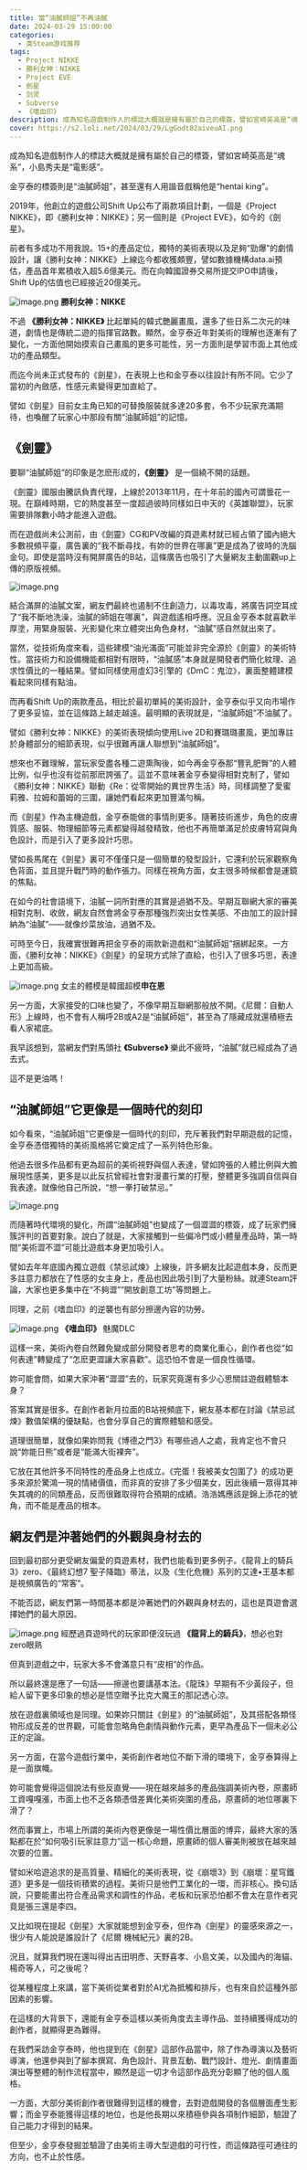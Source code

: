 ```yaml
---
title: 當“油膩師姐”不再油膩
date: 2024-03-29 15:00:00
categories:
  - 类Steam游戏推荐
tags:
  - Project NIKKE
  - 勝利女神：NIKKE
  - Project EVE
  - 劍星
  - 剑灵
  - Subverse
  - 《嗜血印》
description: 成為知名遊戲制作人的標誌大概就是擁有屬於自己的標簽，譬如宮崎英高是“魂系”，小島秀夫是“電影感”。
cover: https://s2.loli.net/2024/03/29/LgGodt82aiveuAI.png
---
```



成為知名遊戲制作人的標誌大概就是擁有屬於自己的標簽，譬如宮崎英高是“魂系”，小島秀夫是“電影感”。


金亨泰的標簽則是“油膩師姐”，甚至還有人用諧音戲稱他是“hentai king”。



2019年，他創立的遊戲公司Shift Up公布了兩款項目計劃，一個是《Project NIKKE》，即《勝利女神：NIKKE》；另一個則是《Project EVE》，如今的《劍星》。



前者有多成功不用我說。15+的產品定位，獨特的美術表現以及足夠“勁爆”的劇情設計，讓《勝利女神：NIKKE》上線迄今都收獲頗豐，譬如數據機構data.ai預估，產品首年累積收入超5.6億美元。而在向韓國證券交易所提交IPO申請後，Shift Up的估值也已經接近20億美元。



![image.png](https://s2.loli.net/2024/03/29/NJi6CH7av4QpVm5.png)
**勝利女神：NIKKE**



不過 **《勝利女神：NIKKE》** 比起單純的韓式艷麗畫風，還多了些日系二次元的味道，劇情也是傳統二遊的指揮官路數。顯然，金亨泰近年對美術的理解也逐漸有了變化，一方面他開始摸索自己畫風的更多可能性，另一方面則是學習市面上其他成功的產品類型。



而迄今尚未正式發布的《劍星》，在表現上也和金亨泰以往設計有所不同。它少了當初的內斂感，性感元素變得更加直給了。



譬如《劍星》目前女主角已知的可替換服裝就多達20多套，令不少玩家充滿期待，也喚醒了玩家心中那段有關“油膩師姐”的記憶。



## 《劍靈》



要聊“油膩師姐”的印象是怎麽形成的，**《劍靈》** 是一個繞不開的話題。



《劍靈》國服由騰訊負責代理，上線於2013年11月，在十年前的國內可謂曇花一現。在巔峰時期，它的熱度甚至一度超過彼時同樣如日中天的《英雄聯盟》，玩家需要排隊數小時才能進入遊戲。



而在遊戲尚未公測前，由《劍靈》CG和PV改編的頁遊素材就已經占領了國內絕大多數視頻平臺，廣告裏的“我不斷尋找，有妳的世界在哪裏”更是成為了彼時的洗腦金句。即使是當時沒有開屏廣告的B站，這條廣告也吸引了大量網友主動圍觀up上傳的原版視頻。


![image.png](https://s2.loli.net/2024/03/29/OslzmV8iIKHtdxE.png)


結合滿屏的油膩文案，網友們最終也遏制不住創造力，以毒攻毒，將廣告詞空耳成了“我不斷地洗澡，油膩的師姐在哪裏”，與遊戲遙相呼應。況且金亨泰本就喜歡半厚塗，用緊身服裝、光影變化來立體突出角色身材，“油膩”感自然就出來了。



當然，從技術角度來看，這些建模“油光滿面”可能並非完全源於《劍靈》的美術特性。當技術力和設備機能都相對有限時，“油膩感”本身就是開發者們簡化紋理、追求性價比的一種結果。譬如同樣使用虛幻3引擎的《DmC：鬼泣》，裏面整體建模看起來同樣有點油。




而再看Shift Up的兩款產品，相比於最初單純的美術設計，金亨泰似乎又向市場作了更多妥協，並在這條路上越走越遠。最明顯的表現就是，“油膩師姐”不油膩了。



譬如《勝利女神：NIKKE》的美術表現傾向使用Live 2D和賽璐璐畫風，更加專註於身體部分的細節表現，似乎很難再讓人聯想到“油膩師姐”。


想來也不難理解，當玩家受盡各種二遊熏陶後，如今再金亨泰那“豐乳肥臀”的人體比例，似乎也沒有從前那麽誇張了。這並不意味著金亨泰變得相對克制了，譬如《勝利女神：NIKKE》聯動《Re：從零開始的異世界生活》時，同樣調整了愛蜜莉雅、拉姆和蕾姆的三圍，讓她們看起來更加豐滿勻稱。


而《劍星》作為主機遊戲，金亨泰能做的事情則更多。隨著技術進步，角色的皮膚質感、服裝、物理細節等元素都變得越發精致，他也不再簡單滿足於皮膚特寫與角色設計，而是引入了更多設計巧思。



譬如長馬尾在《劍星》裏可不僅僅只是一個簡單的發型設計，它還利於玩家觀察角色背面，並且提升戰鬥時的動作張力。同樣在視角方面，女主很多時候都會是運鏡的焦點。





在如今的社會語境下，油膩一詞所對應的其實是過猶不及。早期互聯網大家的審美相對克制、收斂，網友自然會將金亨泰那種強烈突出女性美感、不由加工的設計歸納為“油膩”——就像炒菜放油，過猶不及。



可時至今日，我確實很難再把金亨泰的兩款新遊戲和“油膩師姐”捆綁起來。一方面，《勝利女神：NIKKE》《劍星》的呈現方式除了直給，也引入了很多巧思，表達上更加高級。



![image.png](https://s2.loli.net/2024/03/29/D2lHC7kFERYWZvo.png)
女主的體模是韓國超模**申在恩**



另一方面，大家接受的口味也變了，不像早期互聯網那般放不開。《尼爾：自動人形》上線時，也不會有人稱呼2B或A2是“油膩師姐”，甚至為了隱藏成就還積極去看人家裙底。



我早該想到，當網友們對馬頭社 **《Subverse》** 樂此不疲時，“油膩”就已經成為了過去式。



這不是更油嗎！



## “油膩師姐”它更像是一個時代的刻印



如今看來，“油膩師姐”它更像是一個時代的刻印，充斥著我們對早期遊戲的記憶，金亨泰憑借獨特的美術風格將它奠定成了一系列特色形象。



他過去很多作品都有更為超前的美術視野與個人表達，譬如誇張的人體比例與大膽展現性感美，更多是以此反抗曾經社會對漫畫行業的打壓，整體更多強調自信與自我表達。就像他自己所說，“想一拳打破禁忌。”


![image.png](https://s2.loli.net/2024/03/29/JsNntLcefDaZ8b9.png)



而隨著時代環境的變化，所謂“油膩師姐”也變成了一個澀澀的標簽，成了玩家們擁簇評判的首要對象。說白了就是，大家接觸到一些偏冷門或小體量產品時，第一時間“美術澀不澀”可能比遊戲本身更加吸引人。



譬如去年年底國內獨立遊戲《禁忌試煉》上線後，許多網友比起遊戲本身，反而更多註意力都放在了性感的女主身上，產品也因此吸引到了大量粉絲。就連Steam評論，大家也更多集中在“不夠澀”“開放創意工坊”等問題上。





同理，之前《嗜血印》的逆襲也有部分擦邊內容的功勞。



![image.png](https://s2.loli.net/2024/03/29/bJqSZUphtgYydcD.png)
**《嗜血印》** 魅魔DLC



這樣一來，美術內卷自然難免變成部分開發者思考的商業化重心，創作者也從“如何表達”轉變成了“怎麽更澀讓大家喜歡”。這恐怕不會是一個良性循環。



妳可能會問，如果大家沖著“澀澀”去的，玩家究竟還有多少心思關註遊戲體驗本身？



答案其實是很多。在創作者新月拉面的B站視頻底下，網友基本都在討論《禁忌試煉》數值架構的優缺點，也會分享自己的實際體驗和感受。





道理很簡單，就像如果妳問我《博德之門3》有哪些過人之處，我肯定也不會只說“妳能日熊”或者是“能滿大街裸奔”。



它放在其他許多不同特性的產品身上也成立。《完蛋！我被美女包圍了》的成功更多來源於驚鴻一現的情緒價值，而非真的安排了多少個美女，因此後續一眾得其神失其魂的的同類產品，反而很難取得符合預期的成績。浩浩媽應該是錦上添花的號角，而不能是產品的根本。



## 網友們是沖著她們的外觀與身材去的



回到最初部分更受網友偏愛的頁遊素材，我們也能看到更多例子。《龍背上的騎兵3》zero、《最終幻想7 聖子降臨》蒂法，以及《生化危機》系列的艾達•王基本都是視頻廣告的“常客”。



不能否認，網友們第一時間基本都是沖著她們的外觀與身材去的，這也是頁遊會選擇她們的最大原因。



![image.png](https://s2.loli.net/2024/03/29/CVrZEimaGlP2n9v.png)
經歷過頁遊時代的玩家即便沒玩過 **《龍背上的騎兵》**，想必也對zero眼熟



但真到遊戲之中，玩家大多不會滿意只有“皮相”的作品。



所以最終還是應了一句話——擦邊也要講基本法。《龍珠》早期有不少黃段子，但給人留下更多印象的想必是悟空贈予比克大魔王的那記透心涼。





放在遊戲裏領域也是同理。如果妳只關註《劍星》的“油膩師姐”，及其搭配各類怪物形成反差的世界觀，可能會忽略角色劇情與動作元素，更早為產品下一個未必公正的定論。



另一方面，在當今遊戲行業中，美術創作者地位不斷下滑的環境下，金亨泰算得上是一面旗幟。



妳可能會覺得這個說法有些反直覺——現在越來越多的產品強調美術內卷，原畫師工資嘎嘎漲，市面上也不乏各類憑借差異化美術突圍的產品，原畫師的地位哪裏下滑了？



然而事實上，市場上所謂的美術內卷更像是一場性價比層面的博弈，最終大家的落點都在於“如何吸引玩家註意力”這一核心命題，原畫師的個人審美則被放在越來越次要的位置。



譬如米哈遊追求的是高質量、精細化的美術表現，從《崩壞3》到《崩壞：星穹鐵道》更多是一個技術積累的過程。美術只是他們工業化的一環，而非核心。換句話說，只要能畫出符合產品需求和調性的作品，老板和玩家恐怕都不會太在意作者究竟是張三還是李四。



又比如現在提起《劍星》大家就能想到金亨泰，但作為《劍星》的靈感來源之一，很少有人能說是誰設計了《尼爾 機械紀元》裏的2B。



況且，就算我們現在還叫得出吉田明彥、天野喜孝、小島文美，以及國內的海貓、楊奇等人，可之後呢？



從某種程度上來講，當下美術從業者對於AI尤為抵觸和排斥，也有來自於這種外部因素的影響。



在這樣的大背景下，還能有金亨泰這樣以美術角度去主導作品、並持續獲得成功的創作者，就顯得更為難得。



在我們采訪金亨泰時，他也提到在《劍星》這部作品當中，除了作為導演以及藝術導演，他還參與到了腳本撰寫、角色設計、背景互動、戰鬥設計、燈光、劇情畫面演出等整體的制作流程當中，顯然是這一切才令這部作品充分彰顯了他的個人風格。



一方面，大部分美術創作者很難得到這樣的機會，去對遊戲開發的各個層面產生影響；而金亨泰能獲得這樣的地位，也是他長期以來積極參與各項制作細節，驗證了自己能力才得到的結果。



但至少，金亨泰發掘並驗證了由美術主導大型遊戲的可行性，而這條路徑可通往的方向，也不止於性感。


